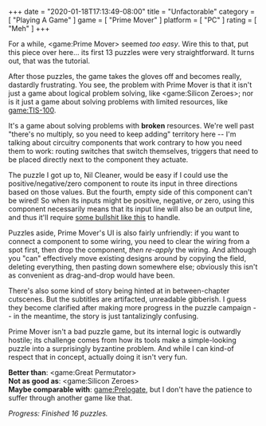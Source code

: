 +++
date = "2020-01-18T17:13:49-08:00"
title = "Unfactorable"
category = [ "Playing A Game" ]
game = [ "Prime Mover" ]
platform = [ "PC" ]
rating = [ "Meh" ]
+++

For a while, <game:Prime Mover> seemed <i>too easy</i>.  Wire this to that, put this piece over here... its first 13 puzzles were very straightforward.  It turns out, that was the tutorial.

After those puzzles, the game takes the gloves off and becomes really, dastardly frustrating.  You see, the problem with Prime Mover is that it isn't just a game about logical problem solving, like <game:Silicon Zeroes>; nor is it just a game about solving problems with limited resources, like <game:TIS-100>.

It's a game about solving problems with <b>broken</b> resources.  We're well past "there's no multiply, so you need to keep adding" territory here -- I'm talking about circuitry components that work contrary to how you need them to work: routing switches that switch themselves, triggers that need to be placed directly next to the component they actuate.

The puzzle I got up to, Nil Cleaner, would be easy if I could use the positive/negative/zero component to route its input in three directions based on those values.  But the fourth, empty side of this component can't be wired!  So when its inputs might be positive, negative, <i>or</i> zero, using this component necessarily means that its input line will also be an output line, and thus it'll require <a href="https://steamcommunity.com/sharedfiles/filedetails/?id=1401786358">some bullshit like this</a> to handle.

Puzzles aside, Prime Mover's UI is also fairly unfriendly: if you want to connect a component to some wiring, you need to clear the wiring from a spot first, then drop the component, <i>then re-apply</i> the wiring.  And although you "can" effectively move existing designs around by copying the field, deleting everything, then pasting down somewhere else; obviously this isn't as convenient as drag-and-drop would have been.

There's also some kind of story being hinted at in between-chapter cutscenes.  But the subtitles are artifacted, unreadable gibberish.  I guess they become clarified after making more progress in the puzzle campaign -- in the meantime, the story is just tantalizingly confusing.

Prime Mover isn't a bad puzzle game, but its internal logic is outwardly hostile; its challenge comes from how its tools make a simple-looking puzzle into a surprisingly byzantine problem.  And while I can kind-of respect that in concept, actually doing it isn't very fun.

<b>Better than</b>: <game:Great Permutator>  
<b>Not as good as</b>: <game:Silicon Zeroes>  
<b>Maybe comparable with</b>: <game:Prelogate>, but I don't have the patience to suffer through another game like that.

<i>Progress: Finished 16 puzzles.</i>
